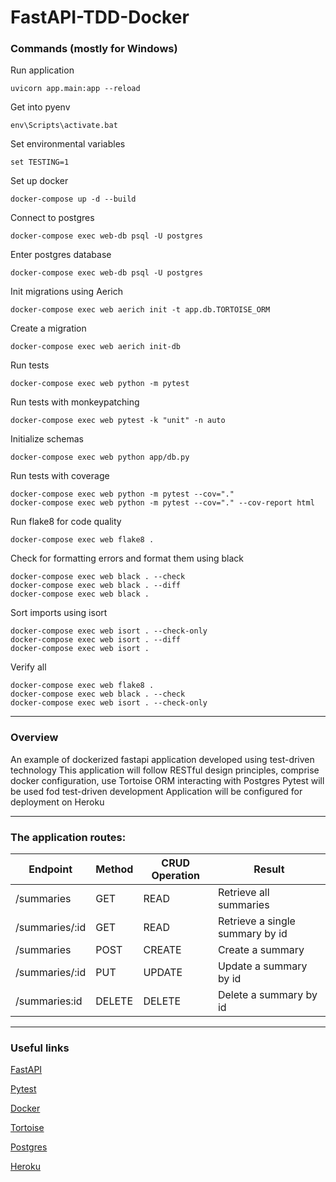 # FastAPI-TDD-Docker

### Commands (mostly for Windows)

Run application

```
uvicorn app.main:app --reload
```

Get into pyenv

```
env\Scripts\activate.bat
```

Set environmental variables

```
set TESTING=1
```

Set up docker

```
docker-compose up -d --build
```

Connect to postgres

```
docker-compose exec web-db psql -U postgres
```

Enter postgres database

```
docker-compose exec web-db psql -U postgres
```

Init migrations using Aerich

```
docker-compose exec web aerich init -t app.db.TORTOISE_ORM
```

Create a migration

```
docker-compose exec web aerich init-db
```

Run tests

```
docker-compose exec web python -m pytest
```

Run tests with monkeypatching

```
docker-compose exec web pytest -k "unit" -n auto
```

Initialize schemas

```
docker-compose exec web python app/db.py
```

Run tests with coverage

```
docker-compose exec web python -m pytest --cov="."
docker-compose exec web python -m pytest --cov="." --cov-report html
```

Run flake8 for code quality

```
docker-compose exec web flake8 .
```

Check for formatting errors and format them using black

```
docker-compose exec web black . --check
docker-compose exec web black . --diff
docker-compose exec web black .
```

Sort imports using isort

```
docker-compose exec web isort . --check-only
docker-compose exec web isort . --diff
docker-compose exec web isort .
```

Verify all

```
docker-compose exec web flake8 .
docker-compose exec web black . --check
docker-compose exec web isort . --check-only
```

<hr>

### Overview

An example of dockerized fastapi application developed using test-driven technology
This application will follow RESTful design principles, comprise docker configuration, use Tortoise ORM interacting with Postgres
Pytest will be used fod test-driven development
Application will be configured for deployment on Heroku

<hr>

### The application routes:

| Endpoint       | Method | CRUD Operation | Result                          |
| -------------- | ------ | -------------- | ------------------------------- |
| /summaries     | GET    | READ           | Retrieve all summaries          |
| /summaries/:id | GET    | READ           | Retrieve a single summary by id |
| /summaries     | POST   | CREATE         | Create a summary                |
| /summaries/:id | PUT    | UPDATE         | Update a summary by id          |
| /summaries:id  | DELETE | DELETE         | Delete a summary by id          |

<hr>

### Useful links

[FastAPI](https://fastapi.tiangolo.com)

[Pytest](https://docs.pytest.org/en/7.2.x)

[Docker](https://www.docker.com)

[Tortoise](https://tortoise.github.io)

[Postgres](https://www.postgresql.org)

[Heroku](https://devcenter.heroku.com)
